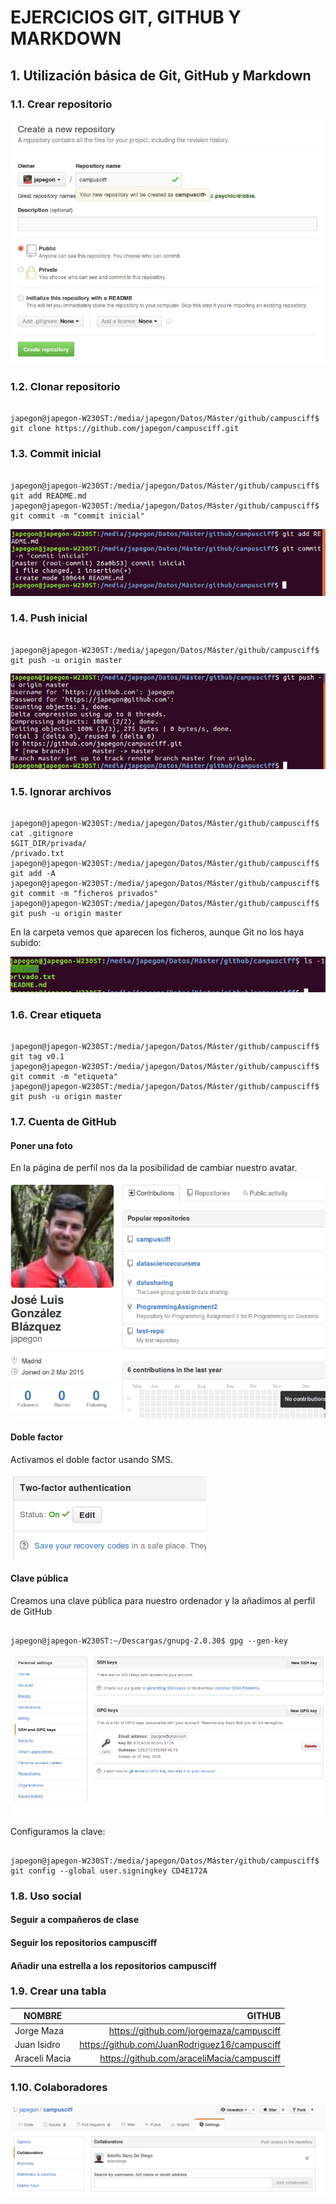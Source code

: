 # EJERCICIOS GIT, GITHUB Y MARKDOWN #

## 1. Utilización básica de Git, GitHub y Markdown ##

### 1.1. Crear repositorio ###

![](/images/new_repository.png)

### 1.2. Clonar repositorio ###

~~~

japegon@japegon-W230ST:/media/japegon/Datos/Máster/github/campusciff$ git clone https://github.com/japegon/campusciff.git

~~~

### 1.3. Commit inicial ###

~~~

japegon@japegon-W230ST:/media/japegon/Datos/Máster/github/campusciff$ git add README.md
japegon@japegon-W230ST:/media/japegon/Datos/Máster/github/campusciff$ git commit -m "commit inicial"

~~~

![](/images/commit_inicial.png)

### 1.4. Push inicial ###

~~~

japegon@japegon-W230ST:/media/japegon/Datos/Máster/github/campusciff$ git push -u origin master

~~~

![](/images/push_inicial.png)

### 1.5. Ignorar archivos ###

~~~

japegon@japegon-W230ST:/media/japegon/Datos/Máster/github/campusciff$ cat .gitignore 
$GIT_DIR/privada/
/privado.txt
japegon@japegon-W230ST:/media/japegon/Datos/Máster/github/campusciff$ git add -A
japegon@japegon-W230ST:/media/japegon/Datos/Máster/github/campusciff$ git commit -m "ficheros privados"
japegon@japegon-W230ST:/media/japegon/Datos/Máster/github/campusciff$ git push -u origin master

~~~

En la carpeta vemos que aparecen los ficheros, aunque Git no los haya subido: 

![](/images/ficheros_privados.png)

### 1.6. Crear etiqueta ###

~~~

japegon@japegon-W230ST:/media/japegon/Datos/Máster/github/campusciff$ git tag v0.1
japegon@japegon-W230ST:/media/japegon/Datos/Máster/github/campusciff$ git commit -m "etiqueta"
japegon@japegon-W230ST:/media/japegon/Datos/Máster/github/campusciff$ git push -u origin master

~~~

### 1.7. Cuenta de GitHub ###

#### Poner una foto ####

En la página de perfil nos da la posibilidad de cambiar nuestro avatar.

![](/images/Foto.png "Foto de perfil")

#### Doble factor ####

Activamos el doble factor usando SMS.

![](/images/doble_factor2.png "Doble factor activado")

#### Clave pública ####

Creamos una clave pública para nuestro ordenador y la añadimos al perfil de GitHub

~~~

japegon@japegon-W230ST:~/Descargas/gnupg-2.0.30$ gpg --gen-key

~~~

![](/images/Clave_GPG.png "Clave pública")

Configuramos la clave:

~~~

japegon@japegon-W230ST:/media/japegon/Datos/Máster/github/campusciff$ git config --global user.signingkey CD4E172A

~~~

### 1.8. Uso social ###

#### Seguir a compañeros de clase ####

#### Seguir los repositorios campusciff ####

#### Añadir una estrella a los repositorios campusciff ####

### 1.9. Crear una tabla ###

|NOMBRE|GITHUB|
|------|-----:|
|Jorge Maza|<https://github.com/jorgemaza/campusciff>|
|Juan Isidro|<https://github.com/JuanRodriguez16/campusciff>|
|Araceli Macia|<https://github.com/araceliMacia/campusciff>|

### 1.10. Colaboradores ###

![](/images/Colaborador.png "Colaborador")
